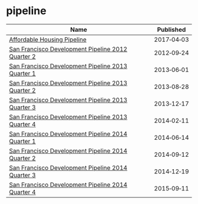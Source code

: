# pipeline

Name | Published
---- | ---------
[Affordable Housing Pipeline](../datasets/aaxw-2cb8.md) | 2017&#x2011;04&#x2011;03
[San Francisco Development Pipeline 2012 Quarter 2](../datasets/ugxk-ztb8.md) | 2012&#x2011;09&#x2011;24
[San Francisco Development Pipeline 2013 Quarter 1](../datasets/bime-puj8.md) | 2013&#x2011;06&#x2011;01
[San Francisco Development Pipeline 2013 Quarter 2](../datasets/evrp-pcmc.md) | 2013&#x2011;08&#x2011;28
[San Francisco Development Pipeline 2013 Quarter 3](../datasets/hxup-t2n6.md) | 2013&#x2011;12&#x2011;17
[San Francisco Development Pipeline 2013 Quarter 4](../datasets/ep85-j8df.md) | 2014&#x2011;02&#x2011;11
[San Francisco Development Pipeline 2014 Quarter 1](../datasets/g383-7xmf.md) | 2014&#x2011;06&#x2011;14
[San Francisco Development Pipeline 2014 Quarter 2](../datasets/fv2q-qaux.md) | 2014&#x2011;09&#x2011;12
[San Francisco Development Pipeline 2014 Quarter 3](../datasets/n5ik-nmm3.md) | 2014&#x2011;12&#x2011;19
[San Francisco Development Pipeline 2014 Quarter 4](../datasets/858q-nwrm.md) | 2015&#x2011;09&#x2011;11

